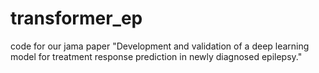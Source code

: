 # transformer_ep
code for our jama paper "Development and validation of a deep learning model for treatment response prediction in newly diagnosed epilepsy."
